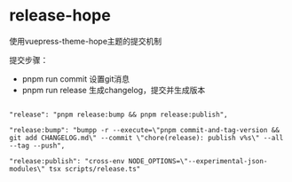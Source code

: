 # release-hope

使用vuepress-theme-hope主题的提交机制

提交步骤：
- pnpm run commit 设置git消息
- pnpm run release 生成changelog，提交并生成版本

```shell

"release": "pnpm release:bump && pnpm release:publish",

"release:bump": "bumpp -r --execute=\"pnpm commit-and-tag-version && git add CHANGELOG.md\" --commit \"chore(release): publish v%s\" --all --tag --push",

"release:publish": "cross-env NODE_OPTIONS=\"--experimental-json-modules\" tsx scripts/release.ts"

 ```
